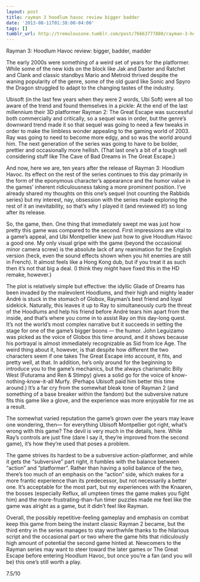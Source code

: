 ```yaml
---
layout: post
title: rayman 3 hoodlum havoc review bigger badder
date: '2013-08-11T01:38:00-04:00'
tags: []
tumblr_url: http://tremulousone.tumblr.com/post/76663777880/rayman-3-hoodlum-havoc-review-bigger-badder
---
```

Rayman 3: Hoodlum Havoc review: bigger, badder, madder

The early 2000s were something of a weird set of years for the platformer. While some of the new kids on the block like Jak and Daxter and Ratchet and Clank and classic standbys Mario and Metroid thrived despite the waning popularity of the genre, some of the old guard like Sonic and Spyro the Dragon struggled to adapt to the changing tastes of the industry. 

Ubisoft (in the last few years when they were 2 words, Ubi Soft) were all too aware of the trend and found themselves in a pickle: At the end of the last millennium their 3D platformer Rayman 2: The Great Escape was successful both commercially and critically, so a sequel was in order, but the genre’s downward trend made it so that sequel was going to need a few tweaks in order to make the limbless wonder appealing to the gaming world of 2003. Ray was going to need to become more edgy, and so was the world around him. The next generation of the series was going to have to be bolder, prettier and occasionally more hellish. (That last one’s a bit of a tough sell considering stuff like The Cave of Bad Dreams in The Great Escape.)

And now, here we are, ten years after the release of Rayman 3: Hoodlum Havoc. Its effect on the rest of the series continues to this day primarily in the form of the eponymous character’s appearance and the humor value in the games’ inherent ridiculousness taking a more prominent position. I’ve already shared my thoughts on this one’s sequel (not counting the Rabbids series) but my interest, nay, obsession with the series made exploring the rest of it an inevitability, so that’s why I played it (and reviewed it!) so long after its release.


So, the game, then. One thing that immediately swept me was just how pretty this game was compared to the second. First impressions are vital to a game’s appeal, and Ubi Montpellier knew just how to give Hoodlum Havoc a good one. My only visual gripe with the game (beyond the occasional minor camera screw) is the absolute lack of any reanimation for the English version (heck, even the sound effects shown when you hit enemies are still in French). It almost feels like a Hong Kong dub, but if you treat it as such then it’s not that big a deal. (I think they might have fixed this in the HD remake, however.)

The plot is relatively simple but effective: the idyllic Glade of Dreams has been invaded by the malevolent Hoodlums, and their high and mighty leader André is stuck in the stomach of Globox, Rayman’s best friend and loyal sidekick. Naturally, this leaves it up to Ray to simultaneously curb the threat of the Hoodlums and help his friend before André tears him apart from the inside, and that’s where you come in to assist Ray on this day-long quest. It’s not the world’s most complex narrative but it succeeds in setting the stage for one of the game’s bigger boons — the humor. John Leguizamo was picked as the voice of Globox this time around, and it shows because his portrayal is almost immediately recognizable as Sid from Ice Age. The weird thing about it, however, is that despite how different the two characters seem if one takes The Great Escape into account, it fits, and pretty well, at that. In addition, he’s only around for the beginning to introduce you to the game’s mechanics, but the always charismatic Billy West (Futurama and Ren & Stimpy) gives a solid go for the voice of know-nothing-know-it-all Murfy. (Perhaps Ubisoft paid him better this time around.) It’s a far cry from the somewhat bleak tone of Rayman 2 (and something of a base breaker within the fandom) but the subversive nature fits this game like a glove, and the experience was more enjoyable for me as a result.

The somewhat varied reputation the game’s grown over the years may leave one wondering, then— for everything Ubisoft Montpellier got right, what’s wrong with this game? The devil is very much in the details, here. While Ray’s controls are just fine (dare I say it, they’re improved from the second game), it’s how they’re used that poses a problem.

The game strives its hardest to be a subversive action-platformer, and while it gets the “subversive” part right, it fumbles with the balance between “action” and “platformer”. Rather than having a solid balance of the two, there’s too much of an emphasis on the “action” side, which makes for a more frantic experience than its predecessor, but not necessarily a better one. It’s acceptable for the most part, but my experiences with the Knaaren, the bosses (especially Reflux, all umpteen times the game makes you fight him) and the more-frustrating-than-fun timer puzzles made me feel like the game was alright as a game, but it didn’t feel like Rayman.

Overall, the possibly repetitive-feeling gameplay and emphasis on combat keep this game from being the instant classic Rayman 2 became, but the third entry in the series manages to stay worthwhile thanks to the hilarious script and the occasional part or two where the game hits that ridiculously high amount of potential the second game hinted at. Newcomers to the Rayman series may want to steer toward the later games or The Great Escape before entering Hoodlum Havoc, but once you’re a fan (and you will be) this one’s still worth a play.

7.5/10
